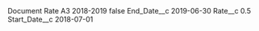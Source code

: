 <?xml version="1.0" encoding="UTF-8"?>
<CustomMetadata xmlns="http://soap.sforce.com/2006/04/metadata" xmlns:xsi="http://www.w3.org/2001/XMLSchema-instance" xmlns:xsd="http://www.w3.org/2001/XMLSchema">
    <label>Document Rate A3 2018-2019</label>
    <protected>false</protected>
    <values>
        <field>End_Date__c</field>
        <value xsi:type="xsd:date">2019-06-30</value>
    </values>
    <values>
        <field>Rate__c</field>
        <value xsi:type="xsd:double">0.5</value>
    </values>
    <values>
        <field>Start_Date__c</field>
        <value xsi:type="xsd:date">2018-07-01</value>
    </values>
</CustomMetadata>
